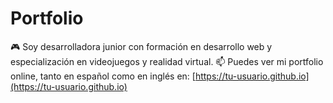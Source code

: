 # Portfolio

🎮 Soy desarrolladora junior con formación en desarrollo web y especialización en videojuegos y realidad virtual. 
📫 Puedes ver mi portfolio online, tanto en español como en inglés en: [https://tu-usuario.github.io](https://tu-usuario.github.io)
